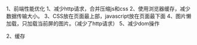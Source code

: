 1、前端性能优化
	1、减少http请求，合并压缩js和css
	2、使用浏览器缓存，减少数据传输大小。
	3、CSS放在页面最上部，javascript放在页面最下面
	4、图片懒加载，只加载当前屏的图片。（减少了http请求）
	5、减少dom操作


2、缓存
	